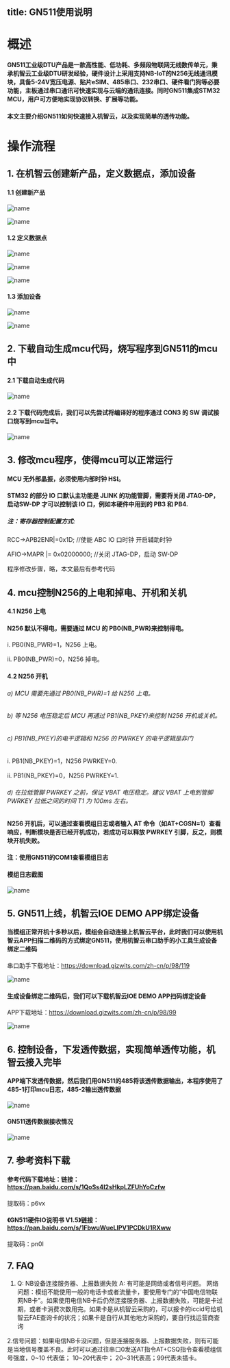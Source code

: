 title: GN511使用说明
---
# 概述

#### GN511工业级DTU产品是一款高性能、低功耗、多频段物联网无线数传单元，秉承机智云工业级DTU研发经验，硬件设计上采用支持NB-IoT的N256无线通讯模块，具备5-24V宽压电源、贴片eSIM、485串口、232串口、硬件看门狗等必要功能，主板通过串口通讯可快速实现与云端的通讯连接。同时GN511集成STM32 MCU，用户可方便地实现协议转换、扩展等功能。
#### 本文主要介绍GN511如何快速接入机智云，以及实现简单的透传功能。

# 操作流程

## 1. 在机智云创建新产品，定义数据点，添加设备

#### 1.1 创建新产品

 ![name](/assets/zh-cn/deviceDev/debug/GN511/GN511_use_1.png)
 
 ![name](/assets/zh-cn/deviceDev/debug/GN511/GN511_use_2.png)

#### 1.2 定义数据点

 ![name](/assets/zh-cn/deviceDev/debug/GN511/GN511_use_3.png)
 
 ![name](/assets/zh-cn/deviceDev/debug/GN511/GN511_use_4.png)

 ![name](/assets/zh-cn/deviceDev/debug/GN511/GN511_use_5.png)

#### 1.3 添加设备

 ![name](/assets/zh-cn/deviceDev/debug/GN511/GN511_use_6.png)

 ![name](/assets/zh-cn/deviceDev/debug/GN511/GN511_use_7.png)



##  2. 下载自动生成mcu代码，烧写程序到GN511的mcu中

#### 2.1 下载自动生成代码

 ![name](/assets/zh-cn/deviceDev/debug/GN511/GN511_use_8.png)

#### 2.2 下载代码完成后，我们可以先尝试将编译好的程序通过 CON3 的 SW 调试接口烧写到mcu当中。

 ![name](/assets/zh-cn/deviceDev/debug/GN511/GN511_use_9.png)

## 3. 修改mcu程序，使得mcu可以正常运行

#### MCU 无外部晶振，必须使用内部时钟 HSI。 
#### STM32 的部分 IO 口默认主功能是 JLINK 的功能管脚，需要将关闭 JTAG-DP，启动SW-DP 才可以控制该 IO 口，例如本硬件中用到的 PB3 和 PB4. 
##### 注：寄存器控制配置方式: 

RCC->APB2ENR|=0x1D; //使能 ABC IO 口时钟 开启辅助时钟 

AFIO->MAPR |= 0x02000000; //关闭 JTAG-DP，启动 SW-DP

程序修改步骤，略，本文最后有参考代码

## 4. mcu控制N256的上电和掉电、开机和关机

#### 4.1 N256 上电
#### N256 默认不得电，需要通过 MCU 的 PB0(NB_PWR)来控制得电。
 i. PB0(NB_PWR)=1，N256 上电。 
 
 ii. PB0(NB_PWR)=0，N256 掉电。

#### 4.2 N256 开机
###### a) MCU 需要先通过 PB0(NB_PWR)=1 给 N256 上电。 
###### b) 等 N256 电压稳定后 MCU 再通过 PB1(NB_PKEY)来控制 N256 开机或关机。 
###### c) PB1(NB_PKEY)的电平逻辑和 N256 的 PWRKEY 的电平逻辑是非门 
 i. PB1(NB_PKEY)=1，N256 PWRKEY=0. 
 
 ii. PB1(NB_PKEY)=0，N256 PWRKEY=1. 
 
###### d) 在拉低管脚 PWRKEY 之前，保证 VBAT 电压稳定。建议 VBAT 上电到管脚 PWRKEY 拉低之间的时间 T1 为 100ms 左右。 
#### N256 开机后，可以通过查看模组日志或者输入 AT 命令（如AT+CGSN=1）查看响应，判断模块是否已经开机成功，若成功可以释放 PWRKEY 引脚，反之，则模块开机失败。
#### 注：使用GN511的COM1查看模组日志
#### 模组日志截图

 ![name](/assets/zh-cn/deviceDev/debug/GN511/GN511_use_10.png)


## 5. GN511上线，机智云IOE DEMO APP绑定设备

#### 当模组正常开机十多秒以后，模组会自动连接上机智云平台，此时我们可以使用机智云APP扫描二维码的方式绑定GN511，使用机智云串口助手的小工具生成设备绑定二维码
 串口助手下载地址：https://download.gizwits.com/zh-cn/p/98/119

 ![name](/assets/zh-cn/deviceDev/debug/GN511/GN511_use_11.png)

#### 生成设备绑定二维码后，我们可以下载机智云IOE DEMO APP扫码绑定设备
APP下载地址：https://download.gizwits.com/zh-cn/p/98/99

 ![name](/assets/zh-cn/deviceDev/debug/GN511/GN511_use_12.png)

## 6. 控制设备，下发透传数据，实现简单透传功能，机智云接入完毕

#### APP端下发透传数据，然后我们用GN511的485将该透传数据输出，本程序使用了485-1打印mcu日志，485-2输出透传数据

 ![name](/assets/zh-cn/deviceDev/debug/GN511/GN511_use_13.png)

#### GN511透传数据接收情况

 ![name](/assets/zh-cn/deviceDev/debug/GN511/GN511_use_14.png)

## 7. 参考资料下载

#### 参考代码下载地址：链接：https://pan.baidu.com/s/1QoSs4I2sHkpLZFUhYoCzfw 
提取码：p6vx 

#### 《GN511硬件IO说明书 V1.5》链接：https://pan.baidu.com/s/1FbwuWueLlPV1PCDkU1RXww 
提取码：pn0l 

## 7. FAQ
1. Q: NB设备连接服务器、上报数据失败
    A: 有可能是网络或者信号问题。
网络问题：模组不能使用一般的电话卡或者流量卡，要使用专门的“中国电信物联网NB卡”。如果使用电信NB卡后仍然连接服务器、上报数据失败，可能是卡过期，或者卡消费次数用完。如果卡是从机智云采购的，可以报卡的iccid号给机智云FAE查询卡的状况；如果卡是自行从其他地方采购的，要自行找运营商查询

2.信号问题：如果电信NB卡没问题，但是连接服务器、上报数据失败，则有可能是当地信号覆盖不良。此时可以通过往串口0发送AT指令AT+CSQ指令查看模组信号强度，0~10 代表低； 10~20代表中； 20~31代表高；99代表未插卡。


